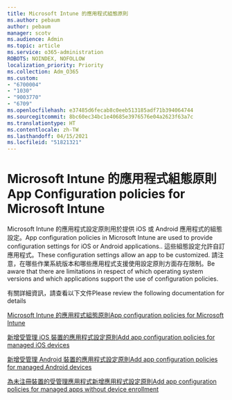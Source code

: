 ```yaml
---
title: Microsoft Intune 的應用程式組態原則
ms.author: pebaum
author: pebaum
manager: scotv
ms.audience: Admin
ms.topic: article
ms.service: o365-administration
ROBOTS: NOINDEX, NOFOLLOW
localization_priority: Priority
ms.collection: Adm_O365
ms.custom:
- "6700004"
- "1030"
- "9003770"
- "6709"
ms.openlocfilehash: e37485d6fecab8c0eeb513185adf71b394064744
ms.sourcegitcommit: 8bc60ec34bc1e40685e3976576e04a2623f63a7c
ms.translationtype: HT
ms.contentlocale: zh-TW
ms.lasthandoff: 04/15/2021
ms.locfileid: "51821321"
---
```

# <a name="app-configuration-policies-for-microsoft-intune"></a><span data-ttu-id="3bfc6-102">Microsoft Intune 的應用程式組態原則</span><span class="sxs-lookup"><span data-stu-id="3bfc6-102">App Configuration policies for Microsoft Intune</span></span>

<span data-ttu-id="3bfc6-103">Microsoft Intune 的應用程式設定原則用於提供 iOS 或 Android 應用程式的組態設定。</span><span class="sxs-lookup"><span data-stu-id="3bfc6-103">App configuration policies in Microsoft Intune are used to provide configuration settings for iOS or Android applications..</span></span> <span data-ttu-id="3bfc6-104">這些組態設定允許自訂應用程式。</span><span class="sxs-lookup"><span data-stu-id="3bfc6-104">These configuration settings allow an app to be customized.</span></span> <span data-ttu-id="3bfc6-105">請注意，在哪些作業系統版本和哪些應用程式支援使用設定原則方面存在限制。</span><span class="sxs-lookup"><span data-stu-id="3bfc6-105">Be aware that there are limitations in respect of which operating system versions and which applications support the use of configuration policies.</span></span>

<span data-ttu-id="3bfc6-106">有關詳細資訊，請查看以下文件</span><span class="sxs-lookup"><span data-stu-id="3bfc6-106">Please review the following documentation for details</span></span>

[<span data-ttu-id="3bfc6-107">Microsoft Intune 的應用程式組態原則</span><span class="sxs-lookup"><span data-stu-id="3bfc6-107">App configuration policies for Microsoft Intune</span></span>](https://docs.microsoft.com/intune/app-configuration-policies-overview)  

[<span data-ttu-id="3bfc6-108">新增受管理 iOS 裝置的應用程式設定原則</span><span class="sxs-lookup"><span data-stu-id="3bfc6-108">Add app configuration policies for managed iOS devices</span></span>](https://docs.microsoft.com/intune/app-configuration-policies-use-ios)  

[<span data-ttu-id="3bfc6-109">新增受管理 Android 裝置的應用程式設定原則</span><span class="sxs-lookup"><span data-stu-id="3bfc6-109">Add app configuration policies for managed Android devices</span></span>](https://docs.microsoft.com/intune/app-configuration-policies-use-android)

[<span data-ttu-id="3bfc6-110">為未注冊裝置的受管理應用程式新增應用程式設定原則</span><span class="sxs-lookup"><span data-stu-id="3bfc6-110">Add app configuration policies for managed apps without device enrollment</span></span>](https://docs.microsoft.com/intune/app-configuration-policies-managed-app)
